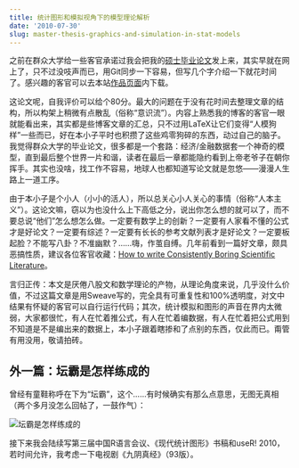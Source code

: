 ```yaml
---
title: 统计图形和模拟视角下的模型理论解析
date: '2010-07-30'
slug: master-thesis-graphics-and-simulation-in-stat-models
---
```


之前在群众大学给一些客官承诺过我会把我的[硕士毕业论文](https://github.com/downloads/yihui/yihui.github.com/master-thesis-Yihui-Xie.pdf)发上来，其实早就在网上了，只不过没吱声而已，用Git同步一下容易，但写几个字介绍一下就花时间了。感兴趣的客官可以去本站[作品页面](/cn/publication/)内下载。

这论文呢，自我评价可以给个80分。最大的问题在于没有花时间去整理文章的结构，所以构架上稍微有点散乱（俗称“意识流”）。内容上熟悉我的博客的客官一眼就能看出来，其实都是些博客文章的汇总，只不过用LaTeX让它们变得“人模狗样”一些而已，好在本小子平时也积攒了这些鸡零狗碎的东西，动过自己的脑子。我觉得群众大学的毕业论文，很多都是一个套路：经济/金融数据套一个神奇的模型，直到最后整个世界一片和谐，读者在最后一章都能隐约看到上帝老爷子在朝你挥手。其实也没啥，找工作不容易，地球人也都知道写论文就是忽悠——漫漫人生路上一道工序。

由于本小子是个小人（小小的活人），所以总关心小人关心的事情（俗称“人本主义”）。这论文嘛，窃以为也没什么上下高低之分，说出你怎么想的就可以了，而不要总说“他们”怎么想怎么做。一定要有数学上的创新？一定要有人家看不懂的公式才是好论文？一定要有综述？一定要有长长的参考文献列表才是好论文？一定要板起脸？不能写八卦？不准幽默？……嗨，作茧自缚。几年前看到一篇好文章，颇具恶搞性质，建议各位客官收藏：[How to write Consistently Boring Scientific Literature](https://onlinelibrary.wiley.com/doi/pdf/10.1111/j.0030-1299.2007.15674.x)。

言归正传：本文是厌倦八股文和数学理论的产物，从理论角度来说，几乎没什么价值，不过这篇文章是用Sweave写的，完全具有可重复性和100%透明度，对文中结果有怀疑的客官可以自行运行代码；其次，统计模拟和图形的声音在界内太微弱，大家都很忙，有人在忙着推公式，有人在忙着编数据，有人在忙着把公式用到不知道是不是编出来的数据上，本小子跟着瞎掺和了点别的东西，仅此而已。甭管有用没用，敬请拍砖。

## 外一篇：坛霸是怎样练成的

曾经有童鞋称呼在下为“坛霸”，这个……有时候确实有那么点意思，无图无真相（两个多月没怎么回帖了，一鼓作气）：

![坛霸是怎样练成的](https://db.yihui.org/imgur/SxJ0Y.gif)

接下来我会陆续写第三届中国R语言会议、《现代统计图形》书稿和useR! 2010，若时间允许，我考虑一下电视剧《九阴真经》（93版）。

